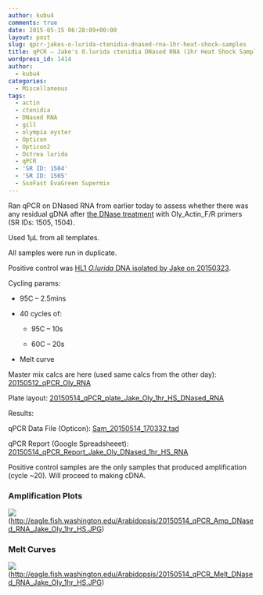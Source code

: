 ```yaml
---
author: kubu4
comments: true
date: 2015-05-15 06:28:09+00:00
layout: post
slug: qpcr-jakes-o-lurida-ctenidia-dnased-rna-1hr-heat-shock-samples
title: qPCR – Jake's O.lurida ctenidia DNased RNA (1hr Heat Shock Samples)
wordpress_id: 1414
author:
  - kubu4
categories:
  - Miscellaneous
tags:
  - actin
  - ctenidia
  - DNased RNA
  - gill
  - olympia oyster
  - Opticon
  - Opticon2
  - Ostrea lurida
  - qPCR
  - 'SR ID: 1504'
  - 'SR ID: 1505'
  - SsoFast EvaGreen Supermix
---
```


Ran qPCR on DNased RNA from earlier today to assess whether there was any residual gDNA after [the DNase treatment](2015/05/14/dnase-treatment-jakes-o-lurida-ctenidia-rna-1hr-heat-shock-from-20150506.html) with Oly_Actin_F/R primers (SR IDs: 1505, 1504).

Used 1μL from all templates.

All samples were run in duplicate.

Positive control was [HL1 _O.lurida_ DNA isolated by Jake on 20150323](https://heareresearch.blogspot.com/2015/03/3-23-2015-ezna-dna-isolation-with-seed.html).

Cycling params:




    
  * 95C – 2.5mins

    
  * 40 cycles of:

    
    * 95C – 10s

    
    * 60C – 20s




    
  * Melt curve



Master mix calcs are here (used same calcs from the other day): [20150512_qPCR_Oly_RNA](https://docs.google.com/spreadsheets/d/1-jUGGyD56GcA_uk07TFUEh2R0Y2e6DxeEzqdByTccJE/edit?usp=sharing)

Plate layout: [20150514_qPCR_plate_Jake_Oly_1hr_HS_DNased_RNA](https://docs.google.com/spreadsheets/d/1A4x_0wd2EhMo84msvb-dsLluARUU8ily0h6IQL_5V_k/edit?usp=sharing)



Results:

qPCR Data File (Opticon): [Sam_20150514_170332.tad](https://eagle.fish.washington.edu/Arabidopsis/qPCR/Opticon/Sam_20150514_170332.tad)

qPCR Report (Google Spreadsheeet): [20150514_qPCR_Report_Jake_Oly_DNased_1hr_HS_RNA](https://docs.google.com/spreadsheets/d/1DY3eA1Wh01TrcZ8DFX5Ij-EEDhPimYmWfUvsYGaxEc4/edit?usp=sharing)



Positive control samples are the only samples that produced amplification (cycle ~20). Will proceed to making cDNA.





### Amplification Plots



![](https://eagle.fish.washington.edu/Arabidopsis/20150514_qPCR_Amp_DNased_RNA_Jake_Oly_1hr_HS.JPG)(http://eagle.fish.washington.edu/Arabidopsis/20150514_qPCR_Amp_DNased_RNA_Jake_Oly_1hr_HS.JPG)





### Melt Curves



![](https://eagle.fish.washington.edu/Arabidopsis/20150514_qPCR_Melt_DNased_RNA_Jake_Oly_1hr_HS.JPG)(http://eagle.fish.washington.edu/Arabidopsis/20150514_qPCR_Melt_DNased_RNA_Jake_Oly_1hr_HS.JPG)
